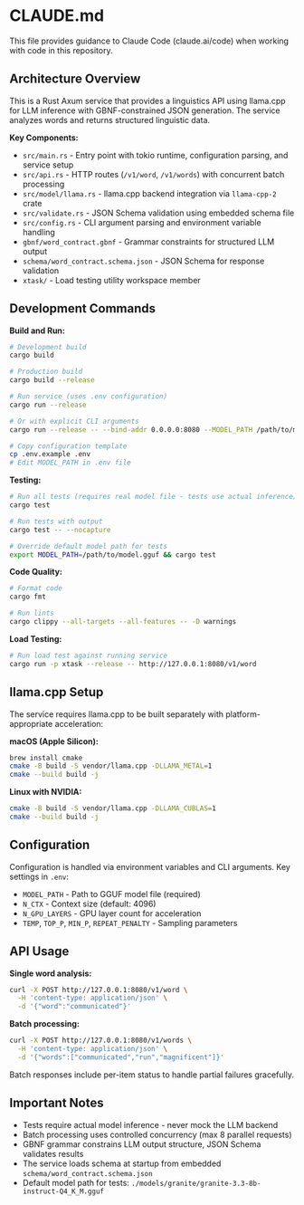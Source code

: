 # CLAUDE.md

This file provides guidance to Claude Code (claude.ai/code) when working with code in this repository.

## Architecture Overview

This is a Rust Axum service that provides a linguistics API using llama.cpp for LLM inference with GBNF-constrained JSON generation. The service analyzes words and returns structured linguistic data.

**Key Components:**

- `src/main.rs` - Entry point with tokio runtime, configuration parsing, and service setup
- `src/api.rs` - HTTP routes (`/v1/word`, `/v1/words`) with concurrent batch processing
- `src/model/llama.rs` - llama.cpp backend integration via `llama-cpp-2` crate
- `src/validate.rs` - JSON Schema validation using embedded schema file
- `src/config.rs` - CLI argument parsing and environment variable handling
- `gbnf/word_contract.gbnf` - Grammar constraints for structured LLM output
- `schema/word_contract.schema.json` - JSON Schema for response validation
- `xtask/` - Load testing utility workspace member

## Development Commands

**Build and Run:**

```bash
# Development build
cargo build

# Production build
cargo build --release

# Run service (uses .env configuration)
cargo run --release

# Or with explicit CLI arguments
cargo run --release -- --bind-addr 0.0.0.0:8080 --MODEL_PATH /path/to/model.gguf

# Copy configuration template
cp .env.example .env
# Edit MODEL_PATH in .env file
```

**Testing:**

```bash
# Run all tests (requires real model file - tests use actual inference)
cargo test

# Run tests with output
cargo test -- --nocapture

# Override default model path for tests
export MODEL_PATH=/path/to/model.gguf && cargo test
```

**Code Quality:**

```bash
# Format code
cargo fmt

# Run lints
cargo clippy --all-targets --all-features -- -D warnings
```

**Load Testing:**

```bash
# Run load test against running service
cargo run -p xtask --release -- http://127.0.0.1:8080/v1/word
```

## llama.cpp Setup

The service requires llama.cpp to be built separately with platform-appropriate acceleration:

**macOS (Apple Silicon):**

```bash
brew install cmake
cmake -B build -S vendor/llama.cpp -DLLAMA_METAL=1
cmake --build build -j
```

**Linux with NVIDIA:**

```bash
cmake -B build -S vendor/llama.cpp -DLLAMA_CUBLAS=1
cmake --build build -j
```

## Configuration

Configuration is handled via environment variables and CLI arguments. Key settings in `.env`:

- `MODEL_PATH` - Path to GGUF model file (required)
- `N_CTX` - Context size (default: 4096)
- `N_GPU_LAYERS` - GPU layer count for acceleration
- `TEMP`, `TOP_P`, `MIN_P`, `REPEAT_PENALTY` - Sampling parameters

## API Usage

**Single word analysis:**

```bash
curl -X POST http://127.0.0.1:8080/v1/word \
  -H 'content-type: application/json' \
  -d '{"word":"communicated"}'
```

**Batch processing:**

```bash
curl -X POST http://127.0.0.1:8080/v1/words \
  -H 'content-type: application/json' \
  -d '{"words":["communicated","run","magnificent"]}'
```

Batch responses include per-item status to handle partial failures gracefully.

## Important Notes

- Tests require actual model inference - never mock the LLM backend
- Batch processing uses controlled concurrency (max 8 parallel requests)
- GBNF grammar constrains LLM output structure, JSON Schema validates results
- The service loads schema at startup from embedded `schema/word_contract.schema.json`
- Default model path for tests: `./models/granite/granite-3.3-8b-instruct-Q4_K_M.gguf`

